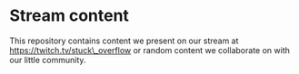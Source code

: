 # Stream content 

This repository contains content we present on our stream at 
https://twitch.tv/stuck\_overflow or random content we collaborate on with our
little community.
